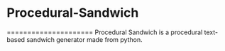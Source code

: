 # Procedural-Sandwich
=====================
Procedural Sandwich is a procedural text-based sandwich generator made from python.
